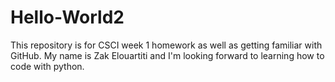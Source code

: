 # Hello-World2
This repository is for CSCI week 1 homework as well as getting familiar with GitHub. My name is Zak Elouartiti and I'm looking forward to learning how to code with python.

